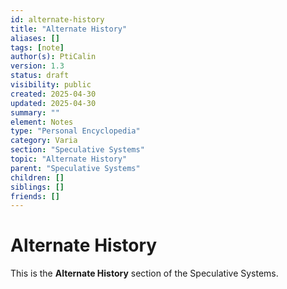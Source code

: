 ```yaml
---
id: alternate-history
title: "Alternate History"
aliases: []
tags: [note]
author(s): PtiCalin
version: 1.3
status: draft
visibility: public
created: 2025-04-30
updated: 2025-04-30
summary: ""
element: Notes
type: "Personal Encyclopedia"
category: Varia
section: "Speculative Systems"
topic: "Alternate History"
parent: "Speculative Systems"
children: []
siblings: []
friends: []
---
```

# Alternate History

This is the **Alternate History** section of the Speculative Systems.
